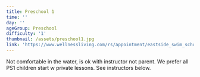 ```yaml
---
title: Preschool 1
time: ''
day: ''
ageGroup: Preschool
difficulty: '1'
thumbnail: /assets/preschool1.jpg
link: 'https://www.wellnessliving.com/rs/appointment/eastside_swim_school?s_id=PtM3i6'
---
```

Not comfortable in the water, is ok with instructor not parent.  We prefer all PS1 children start w private lessons. See instructors below.
